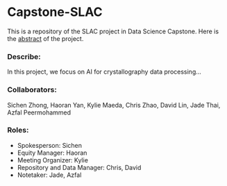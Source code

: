 # Capstone-SLAC
This is a repository of the SLAC project in Data Science Capstone. Here is the [abstract](https://drive.google.com/file/d/1ZwJJJs2DQ_Tu1B0pwI3Il5bb7fgHrhVk/view?usp=sharing) of the project.

### Describe:
In this project, we focus on AI for crystallography data processing...

### Collaborators: 
Sichen Zhong, Haoran Yan, Kylie Maeda, Chris Zhao, David Lin, Jade Thai, Azfal Peermohammed

### Roles:
- Spokesperson: Sichen
- Equity Manager: Haoran
- Meeting Organizer: Kylie
- Repository and Data Manager: Chris, David
- Notetaker: Jade, Azfal


